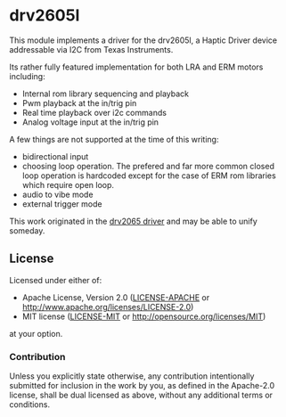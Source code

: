 # drv2605l

This module implements a driver for the drv2605l, a Haptic Driver device addressable via I2C from Texas Instruments.

Its rather fully featured implementation for both LRA and ERM motors including:

- Internal rom library sequencing and playback
- Pwm playback at the in/trig pin
- Real time playback over i2c commands
- Analog voltage input at the in/trig pin

A few things are not supported at the time of this writing:

- bidirectional input
- choosing loop operation. The prefered and far more common closed loop operation is hardcoded except for the case of ERM rom libraries which require open loop.
- audio to vibe mode
- external trigger mode

This work originated in the [drv2065 driver](https://github.com/wez/drv2605) and may be able to unify someday.

## License

Licensed under either of:

- Apache License, Version 2.0 ([LICENSE-APACHE](LICENSE-APACHE) or
  <http://www.apache.org/licenses/LICENSE-2.0>)
- MIT license ([LICENSE-MIT](LICENSE-MIT) or <http://opensource.org/licenses/MIT>)

at your option.

### Contribution

Unless you explicitly state otherwise, any contribution intentionally submitted for inclusion in the
work by you, as defined in the Apache-2.0 license, shall be dual licensed as above, without any
additional terms or conditions.
